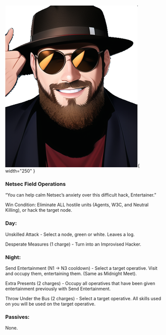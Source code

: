 ![entertainer.png](Images/entertainer.png){ width="250" }

### **Netsec Field Operations**

“You can help calm Netsec’s anxiety over this difficult hack, Entertainer.”

Win Condition: Eliminate ALL hostile units (Agents, W3C, and Neutral Killing), or hack the target node.

### **Day:**

Unskilled Attack - Select a node, green or white. Leaves a log.

Desperate Measures (1 charge) - Turn into an Improvised Hacker.

### **Night:**

Send Entertainment (N1 -> N3 cooldown) - Select a target operative. Visit and occupy them, entertaining them. (Same as Midnight Meet).

Extra Presents (2 charges) - Occupy all operatives that have been given entertainment previously with Send Entertainment.

Throw Under the Bus (2 charges) - Select a target operative. All skills used on you will be used on the target operative.

### **Passives:**

None.